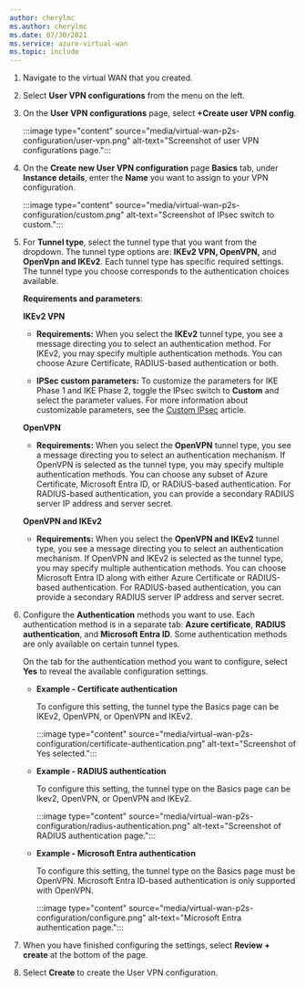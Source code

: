 ```yaml
---
author: cherylmc
ms.author: cherylmc
ms.date: 07/30/2021
ms.service: azure-virtual-wan
ms.topic: include
---
```

1. Navigate to the virtual WAN that you created. 

1. Select **User VPN configurations** from the menu on the left.

1. On the **User VPN configurations** page, select **+Create user VPN config**.

   :::image type="content" source="media/virtual-wan-p2s-configuration/user-vpn.png" alt-text="Screenshot of user VPN configurations page.":::

1. On the **Create new User VPN configuration** page **Basics** tab, under **Instance details**, enter the **Name** you want to assign to your VPN configuration.

   :::image type="content" source="media/virtual-wan-p2s-configuration/custom.png" alt-text="Screenshot of IPsec switch to custom.":::

1. For **Tunnel type**, select the tunnel type that you want from the dropdown. The tunnel type options are: **IKEv2 VPN, OpenVPN,** and **OpenVpn and IKEv2**. Each tunnel type has specific required settings. The tunnel type you choose corresponds to the authentication choices available.

   **Requirements and parameters**:

     **IKEv2 VPN**

     * **Requirements:** When you select the **IKEv2** tunnel type, you see a message directing you to select an authentication method. For IKEv2, you may specify multiple authentication methods. You can choose Azure Certificate, RADIUS-based authentication or both.

     * **IPSec custom parameters:** To customize the parameters for IKE Phase 1 and IKE Phase 2, toggle the IPsec switch to **Custom** and select the parameter values. For more information about customizable parameters, see the [Custom IPsec](../articles/virtual-wan/point-to-site-ipsec.md) article.

     **OpenVPN**

     * **Requirements:** When you select the **OpenVPN** tunnel type, you see a message directing you to select an authentication mechanism. If OpenVPN is selected as the tunnel type, you may specify multiple authentication methods. You can choose any subset of Azure Certificate, Microsoft Entra ID, or RADIUS-based authentication. For RADIUS-based authentication, you can provide a secondary RADIUS server IP address and server secret.

     **OpenVPN and IKEv2**

     * **Requirements:** When you select the **OpenVPN and IKEv2** tunnel type, you see a message directing you to select an authentication mechanism. If OpenVPN and IKEv2 is selected as the tunnel type, you may specify multiple authentication methods. You can choose Microsoft Entra ID along with either Azure Certificate or RADIUS-based authentication. For RADIUS-based authentication, you can provide a secondary RADIUS server IP address and server secret.

1. Configure the **Authentication** methods you want to use. Each authentication method is in a separate tab: **Azure certificate**, **RADIUS authentication**, and **Microsoft Entra ID**. Some authentication methods are only available on certain tunnel types.

   On the tab for the authentication method you want to configure, select **Yes** to reveal the available configuration settings.

   * **Example - Certificate authentication**

      To configure this setting, the tunnel type the Basics page can be IKEv2, OpenVPN, or OpenVPN and IKEv2.

      :::image type="content" source="media/virtual-wan-p2s-configuration/certificate-authentication.png" alt-text="Screenshot of Yes selected.":::

   * **Example - RADIUS authentication**

      To configure this setting, the tunnel type on the Basics page can be Ikev2, OpenVPN, or OpenVPN and IKEv2.

      :::image type="content" source="media/virtual-wan-p2s-configuration/radius-authentication.png" alt-text="Screenshot of RADIUS authentication page.":::

   * **Example - Microsoft Entra authentication**

      To configure this setting, the tunnel type on the Basics page must be OpenVPN. Microsoft Entra ID-based authentication is only supported with OpenVPN.

      :::image type="content" source="media/virtual-wan-p2s-configuration/configure.png" alt-text="Microsoft Entra authentication page.":::

1. When you have finished configuring the settings, select **Review + create** at the bottom of the page.

1. Select **Create** to create the User VPN configuration.
